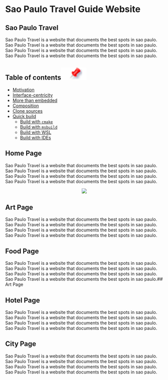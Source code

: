 # Sao Paulo Travel Guide Website

## Sao Paulo Travel

Sao Paulo Travel is a website that documents the best spots in sao paulo. Sao Paulo Travel is a website that documents the best spots in sao paulo. Sao Paulo Travel is a website that documents the best spots in sao paulo. Sao Paulo Travel is a website that documents the best spots in sao paulo.

## Table of contents[![](https://raw.githubusercontent.com/aregtech/areg-sdk/master/docs/img/pin.svg)](#table-of-contents)

- [Motivation](#motivation)
- [Interface-centricity](#interface-centricity)
- [More than embedded](#more-than-embedded)
- [Composition](#composition)
- [Clone sources](#clone-sources)
- [Quick build](#quick-build)
  - [Build with `cmake`](#build-with-cmake)
  - [Build with `msbuild`](#build-with-msbuild)
  - [Build with WSL](#build-with-wsl)
  - [Build with IDEs](#build-with-ides)

## Home Page

Sao Paulo Travel is a website that documents the best spots in sao paulo. Sao Paulo Travel is a website that documents the best spots in sao paulo. Sao Paulo Travel is a website that documents the best spots in sao paulo. Sao Paulo Travel is a website that documents the best spots in sao paulo.

<p align="center"><img width=12.5% src="/Users/ayokiitan.tifase/Documents/GitHub/saopaulo/Screenshot 2024-06-28 at 14.49.30.png"></p>

## Art Page

Sao Paulo Travel is a website that documents the best spots in sao paulo. Sao Paulo Travel is a website that documents the best spots in sao paulo. Sao Paulo Travel is a website that documents the best spots in sao paulo. Sao Paulo Travel is a website that documents the best spots in sao paulo.

## Food Page

Sao Paulo Travel is a website that documents the best spots in sao paulo. Sao Paulo Travel is a website that documents the best spots in sao paulo. Sao Paulo Travel is a website that documents the best spots in sao paulo. Sao Paulo Travel is a website that documents the best spots in sao paulo.## Art Page

## Hotel Page

Sao Paulo Travel is a website that documents the best spots in sao paulo. Sao Paulo Travel is a website that documents the best spots in sao paulo. Sao Paulo Travel is a website that documents the best spots in sao paulo. Sao Paulo Travel is a website that documents the best spots in sao paulo.

## City Page

Sao Paulo Travel is a website that documents the best spots in sao paulo. Sao Paulo Travel is a website that documents the best spots in sao paulo. Sao Paulo Travel is a website that documents the best spots in sao paulo. Sao Paulo Travel is a website that documents the best spots in sao paulo.
